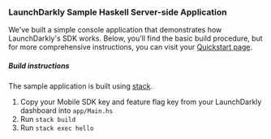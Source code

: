 ### LaunchDarkly Sample Haskell Server-side Application
We've built a simple console application that demonstrates how LaunchDarkly's SDK works. Below, you'll find the basic build procedure, but for more comprehensive instructions, you can visit your [Quickstart page](https://app.launchdarkly.com/quickstart).

##### Build instructions

The sample application is built using [stack](https://docs.haskellstack.org/en/stable/README/).

1. Copy your Mobile SDK key and feature flag key from your LaunchDarkly dashboard into `app/Main.hs`
2. Run `stack build`
3. Run `stack exec hello`
